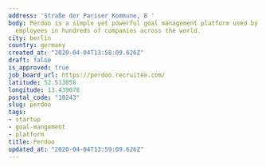 ```yaml
---
address: 'Straße der Pariser Kommune, 8 '
body: Perdoo is a simple yet powerful goal management platform used by thousands of
  employees in hundreds of companies across the world.
city: berlin
country: germany
created_at: "2020-04-04T13:58:09.626Z"
draft: false
is_approved: true
job_board_url: https://perdoo.recruitee.com/
latitude: 52.513058
longitude: 13.439078
postal_code: "10243"
slug: perdoo
tags:
- startup
- goal-mangement
- platform
title: Perdoo
updated_at: "2020-04-04T13:59:09.626Z"
---
```

